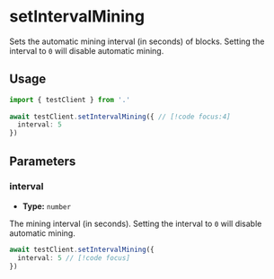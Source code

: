 # setIntervalMining

Sets the automatic mining interval (in seconds) of blocks. Setting the interval to `0` will disable automatic mining.

## Usage

```ts
import { testClient } from '.'
 
await testClient.setIntervalMining({ // [!code focus:4]
  interval: 5
})
```

## Parameters

### interval

- **Type:** `number`

The mining interval (in seconds). Setting the interval to `0` will disable automatic mining.

```ts
await testClient.setIntervalMining({
  interval: 5 // [!code focus]
})
```